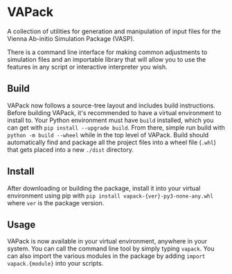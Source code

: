 # VAPack

A collection of utilities for generation and manipulation of input files for the Vienna Ab-initio Simulation Package (VASP).

There is a command line interface for making common adjustments to simulation files and an importable library that will allow you to use the features in any script or interactive interpreter you wish.

## Build

VAPack now follows a source-tree layout and includes build instructions.
Before building VAPack, it's recommended to have a virtual environment to install to.
Your Python environment must have `build` installed, which you can get with `pip install --upgrade build`.
From there, simple run build with `python -m build --wheel` while in the top level of VAPack.
Build should automatically find and package all the project files into a wheel file (`.whl`) that gets placed into a new `./dist` directory.

## Install

After downloading or building the package, install it into your virtual environment using pip with `pip install vapack-{ver}-py3-none-any.whl` where `ver` is the package version.

## Usage

VAPack is now available in your virtual environment, anywhere in your system.
You can call the command line tool by simply typing `vapack`.
You can also import the various modules in the package by adding `import vapack.{module}` into your scripts.
